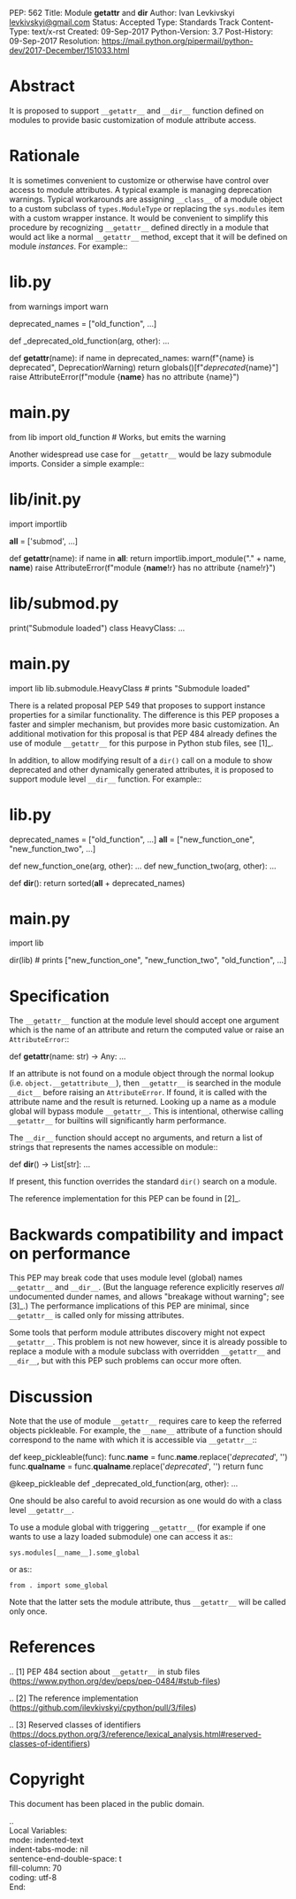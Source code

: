 PEP: 562
Title: Module __getattr__ and __dir__
Author: Ivan Levkivskyi <levkivskyi@gmail.com>
Status: Accepted
Type: Standards Track
Content-Type: text/x-rst
Created: 09-Sep-2017
Python-Version: 3.7
Post-History: 09-Sep-2017
Resolution: https://mail.python.org/pipermail/python-dev/2017-December/151033.html


Abstract
========

It is proposed to support ``__getattr__`` and ``__dir__`` function defined
on modules to provide basic customization of module attribute access.



Rationale
=========

It is sometimes convenient to customize or otherwise have control over
access to module attributes. A typical example is managing deprecation
warnings. Typical workarounds are assigning ``__class__`` of a module object
to a custom subclass of ``types.ModuleType`` or replacing the ``sys.modules``
item with a custom wrapper instance. It would be convenient to simplify this
procedure by recognizing ``__getattr__`` defined directly in a module that
would act like a normal ``__getattr__`` method, except that it will be defined
on module *instances*. For example::

  # lib.py

  from warnings import warn

  deprecated_names = ["old_function", ...]

  def _deprecated_old_function(arg, other):
      ...

  def __getattr__(name):
      if name in deprecated_names:
          warn(f"{name} is deprecated", DeprecationWarning)
          return globals()[f"_deprecated_{name}"]
      raise AttributeError(f"module {__name__} has no attribute {name}")

  # main.py

  from lib import old_function  # Works, but emits the warning

Another widespread use case for ``__getattr__`` would be lazy submodule
imports. Consider a simple example::

  # lib/__init__.py

  import importlib

  __all__ = ['submod', ...]

  def __getattr__(name):
      if name in __all__:
          return importlib.import_module("." + name, __name__)
      raise AttributeError(f"module {__name__!r} has no attribute {name!r}")

  # lib/submod.py

  print("Submodule loaded")
  class HeavyClass:
      ...

  # main.py

  import lib
  lib.submodule.HeavyClass  # prints "Submodule loaded"

There is a related proposal PEP 549 that proposes to support instance
properties for a similar functionality. The difference is this PEP proposes
a faster and simpler mechanism, but provides more basic customization.
An additional motivation for this proposal is that PEP 484 already defines
the use of module ``__getattr__`` for this purpose in Python stub files,
see [1]_.

In addition, to allow modifying result of a ``dir()`` call on a module
to show deprecated and other dynamically generated attributes, it is
proposed to support module level ``__dir__`` function. For example::

  # lib.py

  deprecated_names = ["old_function", ...]
  __all__ = ["new_function_one", "new_function_two", ...]

  def new_function_one(arg, other):
     ...
  def new_function_two(arg, other):
      ...

  def __dir__():
      return sorted(__all__ + deprecated_names)

  # main.py

  import lib

  dir(lib)  # prints ["new_function_one", "new_function_two", "old_function", ...]


Specification
=============

The ``__getattr__`` function at the module level should accept one argument
which is the name of an attribute and return the computed value or raise
an ``AttributeError``::

  def __getattr__(name: str) -> Any: ...

If an attribute is not found on a module object through the normal lookup
(i.e. ``object.__getattribute__``), then ``__getattr__`` is searched in
the module ``__dict__`` before raising an ``AttributeError``. If found, it is
called with the attribute name and the result is returned. Looking up a name
as a module global will bypass module ``__getattr__``. This is intentional,
otherwise calling ``__getattr__`` for builtins will significantly harm
performance.

The ``__dir__`` function should accept no arguments, and return
a list of strings that represents the names accessible on module::

  def __dir__() -> List[str]: ...

If present, this function overrides the standard ``dir()`` search on
a module.

The reference implementation for this PEP can be found in [2]_.


Backwards compatibility and impact on performance
=================================================

This PEP may break code that uses module level (global) names ``__getattr__``
and ``__dir__``.  (But the language reference explicitly reserves *all*
undocumented dunder names, and allows "breakage without warning"; see [3]_.)
The performance implications of this PEP are minimal, since ``__getattr__``
is called only for missing attributes.

Some tools that perform module attributes discovery might not expect
``__getattr__``. This problem is not new however, since it is already possible
to replace a module with a module subclass with overridden ``__getattr__`` and
``__dir__``, but with this PEP such problems can occur more often.


Discussion
==========

Note that the use of module ``__getattr__`` requires care to keep the referred
objects pickleable. For example, the ``__name__`` attribute of a function
should correspond to the name with which it is accessible via
``__getattr__``::

  def keep_pickleable(func):
      func.__name__ = func.__name__.replace('_deprecated_', '')
      func.__qualname__ = func.__qualname__.replace('_deprecated_', '')
      return func

  @keep_pickleable
  def _deprecated_old_function(arg, other):
      ...

One should be also careful to avoid recursion as one would do with
a class level ``__getattr__``.

To use a module global with triggering ``__getattr__`` (for example if one
wants to use a lazy loaded submodule) one can access it as::

    sys.modules[__name__].some_global

or as::

    from . import some_global

Note that the latter sets the module attribute, thus ``__getattr__`` will be
called only once.


References
==========

.. [1] PEP 484 section about ``__getattr__`` in stub files
   (https://www.python.org/dev/peps/pep-0484/#stub-files)

.. [2] The reference implementation
   (https://github.com/ilevkivskyi/cpython/pull/3/files)

.. [3] Reserved classes of identifiers
   (https://docs.python.org/3/reference/lexical_analysis.html#reserved-classes-of-identifiers)


Copyright
=========

This document has been placed in the public domain.



..  
   Local Variables:  
   mode: indented-text  
   indent-tabs-mode: nil  
   sentence-end-double-space: t  
   fill-column: 70  
   coding: utf-8  
   End:  

